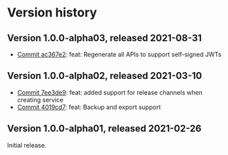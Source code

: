 # Version history

## Version 1.0.0-alpha03, released 2021-08-31

- [Commit ac367e2](https://github.com/googleapis/google-cloud-dotnet/commit/ac367e2): feat: Regenerate all APIs to support self-signed JWTs

## Version 1.0.0-alpha02, released 2021-03-10

- [Commit 7ee3de9](https://github.com/googleapis/google-cloud-dotnet/commit/7ee3de9): feat: added support for release channels when creating service
- [Commit 4019cd7](https://github.com/googleapis/google-cloud-dotnet/commit/4019cd7): feat: Backup and export support

## Version 1.0.0-alpha01, released 2021-02-26

Initial release.


